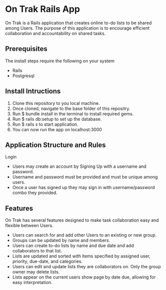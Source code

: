 # On Trak Rails App
On Trak is a Rails application that creates online to-do lists to be shared among Users.  The purpose of this application is to encourage efficient collaboration and accountability on shared tasks.  


## Prerequisites
The install steps require the following on your system
* Rails
* Postgresql


## Install Intructions

  1. Clone this repository to you local machine.
  2. Once cloned, navigate to the base folder of this repositry.
  3. Run $ bundle install in the terminal to install required gems.
  4. Run $ rails db:setup to set up the database.
  5. Run $ rails s to start application.  
  6. You can now run the app on localhost:3000


## Application Structure and Rules
 Login
 * Users may create an account by Signing Up with a username and password. 
 * Username and password must be provided and must be unique among users. 
 * Once a user has signed up they may sign in with username/password combo they provided.


## Features
  On Trak has several features designed to make task collaboration easy and flexible between Users.
* Users can search for and add other Users to an existing or new group.
* Groups can be updated by name and members.  
* Users can create to-do lists by name and due date and add collaborators to that list.
* Lists are updated and sorted with items specified by assigned user, priority, due-date, and categories. 
* Users can edit and update lists they are collaborators on.  Only the group owner may delete lists.
* Lists appear on the current users show page by date due, allowing for easy interpretation.
